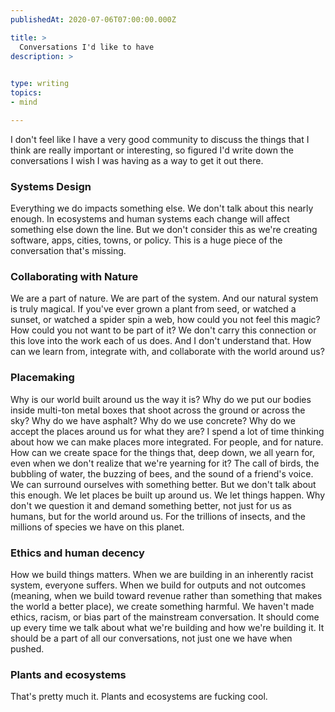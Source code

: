 ```yaml
---
publishedAt: 2020-07-06T07:00:00.000Z

title: >
  Conversations I'd like to have
description: >
  

type: writing
topics:
- mind

---
```


I don't feel like I have a very good community to discuss the things that I think are really important or interesting, so figured I'd write down the conversations I wish I was having as a way to get it out there. 

### Systems Design
Everything we do impacts something else. We don't talk about this nearly enough. In ecosystems and human systems each change will affect something else down the line. But we don't consider this as we're creating software, apps, cities, towns, or policy. This is a huge piece of the conversation that's missing.

### Collaborating with Nature
We are a part of nature. We are part of the system. And our natural system is truly magical. If you've ever grown a plant from seed, or watched a sunset, or watched a spider spin a web, how could you not feel this magic? How could you not want to be part of it? We don't carry this connection or this love into the work each of us does. And I don't understand that. How can we learn from, integrate with, and collaborate with the world around us?

### Placemaking
Why is our world built around us the way it is? Why do we put our bodies inside multi-ton metal boxes that shoot across the ground or across the sky? Why do we have asphalt? Why do we use concrete? Why do we accept the places around us for what they are? I spend a lot of time thinking about how we can make places more integrated. For people, and for nature. How can we create space for the things that, deep down, we all yearn for, even when we don't realize that we're yearning for it? The call of birds, the bubbling of water, the buzzing of bees, and the sound of a friend's voice. We can surround ourselves with something better. But we don't talk about this enough. We let places be built up around us. We let things happen. Why don't we question it and demand something better, not just for us as humans, but for the world around us. For the trillions of insects, and the millions of species we have on this planet. 

### Ethics and human decency
How we build things matters. When we are building in an inherently racist system, everyone suffers. When we build for outputs and not outcomes (meaning, when we build toward revenue rather than something that makes the world a better place), we create something harmful. We haven't made ethics, racism, or bias part of the mainstream conversation. It should come up every time we talk about what we're building and how we're building it. It should be a part of all our conversations, not just one we have when pushed.

### Plants and ecosystems
That's pretty much it. Plants and ecosystems are fucking cool.